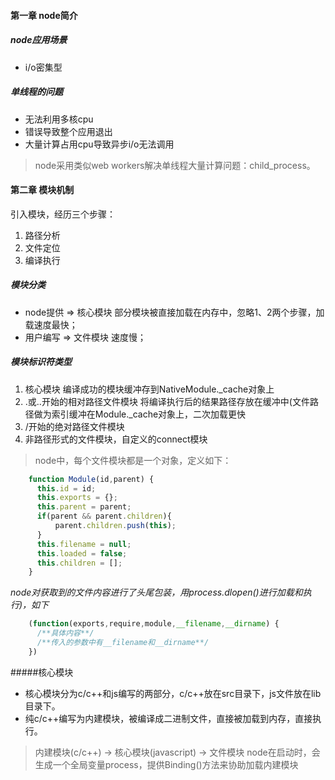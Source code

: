 #### 第一章 node简介
##### node应用场景
* i/o密集型
##### 单线程的问题
* 无法利用多核cpu
* 错误导致整个应用退出
* 大量计算占用cpu导致异步i/o无法调用
> node采用类似web workers解决单线程大量计算问题：child_process。
#### 第二章 模块机制
引入模块，经历三个步骤：
1. 路径分析
2. 文件定位
3. 编译执行
##### 模块分类
* node提供 => 核心模块   部分模块被直接加载在内存中，忽略1、2两个步骤，加载速度最快；
* 用户编写 => 文件模块   速度慢；
##### 模块标识符类型
1. 核心模块  编译成功的模块缓冲存到NativeModule._cache对象上
2. .或..开始的相对路径文件模块   将编译执行后的结果路径存放在缓冲中(文件路径做为索引缓冲在Module._cache对象上，二次加载更快
3. /开始的绝对路径文件模块
4. 非路径形式的文件模块，自定义的connect模块
>node中，每个文件模块都是一个对象，定义如下：
```js
    function Module(id,parent) {
      this.id = id;
      this.exports = {};
      this.parent = parent;
      if(parent && parent.children){
          parent.children.push(this);
      }
      this.filename = null;
      this.loaded = false;
      this.children = [];
    }
```
*node对获取到的文件内容进行了头尾包装，用process.dlopen()进行加载和执行)，如下*
```js
    (function(exports,require,module,__filename,__dirname) {
      /**具体内容**/
      /**传入的参数中有__filename和__dirname**/
    })
```
#####核心模块
* 核心模块分为c/c++和js编写的两部分，c/c++放在src目录下，js文件放在lib目录下。
* 纯c/c++编写为内建模块，被编译成二进制文件，直接被加载到内存，直接执行。
> 内建模块(c/c++) -> 核心模块(javascript) -> 文件模块
> node在启动时，会生成一个全局变量process，提供Binding()方法来协助加载内建模块



